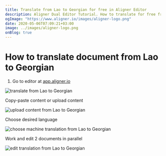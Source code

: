 ```yaml
---
title: Translate from Lao to Georgian for free in Aligner Editor
description: Aligner Dual Editor Tutorial. How to translate for free from Lao to Georgian. Aligner is multilingual document management platform. 
ogImage: "https://www.aligner.io/images/aligner-logo.png"
date: 2020-05-06T07:09:21+03:00
image: ../images/aligner-logo.png
onBlog: true
---
```


# How to translate document from Lao to Georgian

1. Go to editor at [app.aligner.io](https://app.aligner.io "Aligner App web page")

![translate from Lao to Georgian](../aligner-blank-editor.png "translate from Lao to Georgian")

Copy-paste content or upload content

![upload content from Lao to Georgian](../aligner-uploaded-document.png "upload content from Lao to Georgian")

Choose desired language

![choose machine translation from Lao to Georgian](../aligner-language-dropdown.png "choose machine translation from Lao to Georgian")

Work and edit 2 documents in parallel

![edit translation from Lao to Georgian](../aligner-double-sitded-editor.png "edit translation from Lao to Georgian")

